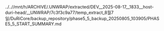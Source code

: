 ../..//mnt/h/ARCHIVE/.UNWRAP/extracted/DEV__2025-08-17__1833__host-duri-head/__UNWRAP/7c3f3c9a77/temp_extract_8월7일/DuRiCore/backup_repository/phase5_5_backup_20250805_103905/PHASE5_5_START_SUMMARY.md